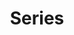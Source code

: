 ---
title: Series
layout: tags
permalink: /categories/series/
entries_layout: grid
author_profile: false
---
